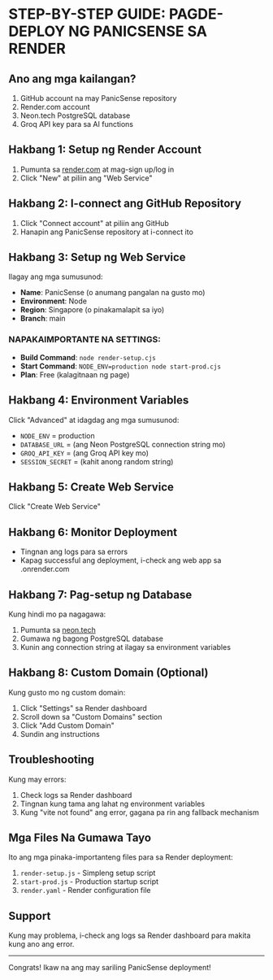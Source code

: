 # STEP-BY-STEP GUIDE: PAGDE-DEPLOY NG PANICSENSE SA RENDER

## Ano ang mga kailangan?

1. GitHub account na may PanicSense repository
2. Render.com account 
3. Neon.tech PostgreSQL database
4. Groq API key para sa AI functions

## Hakbang 1: Setup ng Render Account

1. Pumunta sa [render.com](https://render.com) at mag-sign up/log in
2. Click "New" at piliin ang "Web Service"

## Hakbang 2: I-connect ang GitHub Repository

1. Click "Connect account" at piliin ang GitHub
2. Hanapin ang PanicSense repository at i-connect ito

## Hakbang 3: Setup ng Web Service

Ilagay ang mga sumusunod:

- **Name**: PanicSense (o anumang pangalan na gusto mo)
- **Environment**: Node
- **Region**: Singapore (o pinakamalapit sa iyo)
- **Branch**: main

### NAPAKAIMPORTANTE NA SETTINGS:

- **Build Command**: `node render-setup.cjs`
- **Start Command**: `NODE_ENV=production node start-prod.cjs`
- **Plan**: Free (kalagitnaan ng page)

## Hakbang 4: Environment Variables

Click "Advanced" at idagdag ang mga sumusunod:

- `NODE_ENV` = production
- `DATABASE_URL` = (ang Neon PostgreSQL connection string mo)
- `GROQ_API_KEY` = (ang Groq API key mo)
- `SESSION_SECRET` = (kahit anong random string)

## Hakbang 5: Create Web Service

Click "Create Web Service"

## Hakbang 6: Monitor Deployment

- Tingnan ang logs para sa errors
- Kapag successful ang deployment, i-check ang web app sa <service-name>.onrender.com

## Hakbang 7: Pag-setup ng Database

Kung hindi mo pa nagagawa:

1. Pumunta sa [neon.tech](https://neon.tech)
2. Gumawa ng bagong PostgreSQL database
3. Kunin ang connection string at ilagay sa environment variables

## Hakbang 8: Custom Domain (Optional)

Kung gusto mo ng custom domain:

1. Click "Settings" sa Render dashboard
2. Scroll down sa "Custom Domains" section
3. Click "Add Custom Domain"
4. Sundin ang instructions

## Troubleshooting

Kung may errors:

1. Check logs sa Render dashboard
2. Tingnan kung tama ang lahat ng environment variables
3. Kung "vite not found" ang error, gagana pa rin ang fallback mechanism

## Mga Files Na Gumawa Tayo

Ito ang mga pinaka-importanteng files para sa Render deployment:

1. `render-setup.js` - Simpleng setup script
2. `start-prod.js` - Production startup script
3. `render.yaml` - Render configuration file

## Support

Kung may problema, i-check ang logs sa Render dashboard para makita kung ano ang error.

---

Congrats! Ikaw na ang may sariling PanicSense deployment!